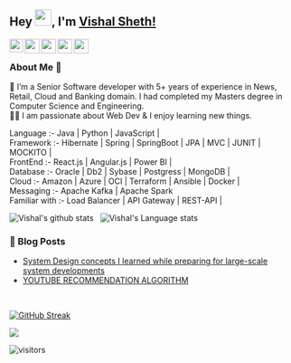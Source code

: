 ## Hey <img src="https://github.com/TheDudeThatCode/TheDudeThatCode/blob/master/Assets/Hi.gif" width="29px">, I'm [Vishal Sheth!](https://www.linkedin.com/in/aakash9868sinha/) 
<!--
**isupersky/isupersky** is a ✨ _special_ ✨ repository because its `README.md` (this file) appears on your GitHub profile.

Here are some ideas to get you started:

- 🔭 I’m currently working on ...
- 🌱 I’m currently learning ...
- 👯 I’m looking to collaborate on ...
- 🤔 I’m looking for help with ...
- 💬 Ask me about ...
- 📫 How to reach me: ...
- 😄 Pronouns: ...
- ⚡ Fun fact: ...
-->

<a href="https://www.linkedin.com/in/vishalsheth4/">
  <img align="left" width="24px" src="https://cdn.jsdelivr.net/npm/simple-icons@v3/icons/linkedin.svg"  />
</a>
<a href="https://twitter.com/vishalsheth4">
  <img align="left" width="26px" src="https://cdn.jsdelivr.net/npm/simple-icons@v3/icons/twitter.svg" />
</a>
<a href="mailto:vishalsheth4@gmail.com">
  <img align="left" width="26px" src="https://cdn.jsdelivr.net/npm/simple-icons@v3/icons/gmail.svg" />
</a>
<a href="https://studio.youtube.com/channel/UCHyD06Fc-tgtxZFTmj0_KSA/">
  <img align="left" width="26px" src="https://cdn.jsdelivr.net/npm/simple-icons@v3/icons/youtube.svg" />
</a>
<a href="https://vishalsheth4.medium.com/">
  <img align="left" width="26px" src="https://cdn.jsdelivr.net/npm/simple-icons@v3/icons/medium.svg" />
</a>

<br />

### About Me 🚀
🌱 I’m a Senior Software developer with 5+ years of experience in News, Retail, Cloud and Banking domain. I had completed my Masters degree in Computer Science and Engineering. </br>
👨‍💻  I am passionate about Web Dev & I enjoy learning new things.   </br>

Language :- Java | Python | JavaScript | </br>
Framework :- Hibernate | Spring | SpringBoot | JPA | MVC | JUNIT | MOCKITO | </br>
FrontEnd :- React.js | Angular.js | Power BI | </br>
Database :- Oracle | Db2 | Sybase | Postgress | MongoDB |</br>
Cloud :- Amazon | Azure | OCI | Terraform | Ansible | Docker | </br>
Messaging :- Apache Kafka | Apache Spark </br>
Familiar with :- Load Balancer | API Gateway | REST-API | </br>

![Vishal's github stats](https://github-readme-stats.vercel.app/api?username=VishalSheth4&show_icons=true&hide_border=true)&nbsp;&nbsp;
![Vishal's Language stats](https://github-readme-stats-eight-theta.vercel.app/api/top-langs/?username=VishalSheth4&layout=compact&langs_count=8&hide_border=true)
<br />


### 📕 Blog Posts
- [System Design concepts I learned while preparing for large-scale system developments](https://vishalsheth4.medium.com/distributed-architecture-concepts-i-learned-while-preparing-for-a-large-scale-system-developments-67370b9d7470)
- [YOUTUBE RECOMMENDATION ALGORITHM](https://vishalsheth4.medium.com/youtube-recommendation-a-5114e3091424)
<br/>


[![GitHub Streak](https://github-readme-streak-stats.herokuapp.com/?user=VishalSheth4&theme=dark)](https://git.io/streak-stats)

![](https://komarev.com/ghpvc/?username=VishalSheth4&color=lightgrey)


![visitors](https://visitor-badge.laobi.icu/badge?page_id=VishalSheth4.VishalSheth4)
